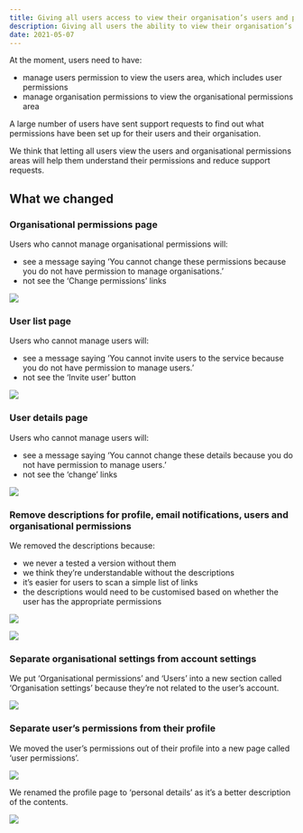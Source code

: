 ```yaml
---
title: Giving all users access to view their organisation’s users and permissions
description: Giving all users the ability to view their organisation’s users and permissions regardless of their own permissions
date: 2021-05-07
---
```


At the moment, users need to have:

- manage users permission to view the users area, which includes user permissions
- manage organisation permissions to view the organisational permissions area

A large number of users have sent support requests to find out what permissions have been set up for their users and their organisation.

We think that letting all users view the users and organisational permissions areas will help them understand their permissions and reduce support requests.

## What we changed

### Organisational permissions page

Users who cannot manage organisational permissions will:

- see a message saying ‘You cannot change these permissions because you do not have permission to manage organisations.’
- not see the ‘Change permissions’ links

![](organisational-permissions.png)

### User list page

Users who cannot manage users will:

- see a message saying ‘You cannot invite users to the service because you do not have permission to manage users.’
- not see the ‘Invite user’ button

![](user-list.png)

### User details page

Users who cannot manage users will:

- see a message saying ‘You cannot change these details because you do not have permission to manage users.’
- not see the ‘change’ links

![](user-details.png)

### Remove descriptions for profile, email notifications, users and organisational permissions

We removed the descriptions because:

- we never a tested a version without them
- we think they’re understandable without the descriptions
- it’s easier for users to scan a simple list of links
- the descriptions would need to be customised based on whether the user has the appropriate permissions

![](account.png)

![](organisation-settings.png)

### Separate organisational settings from account settings

We put ‘Organisational permissions’ and ‘Users’ into a new section called ‘Organisation settings’ because they’re not related to the user’s account.

![](organisation-settings.png)

### Separate user’s permissions from their profile

We moved the user’s permissions out of their profile into a new page called ‘user permissions’.

![](user-permissions.png)

We renamed the profile page to ‘personal details’ as it’s a better description of the contents.

![](personal-details.png)
